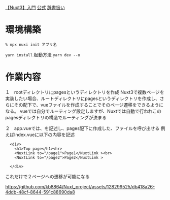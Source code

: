 [【Nuxt3】入門](https://zenn.dev/knm/articles/f1d642d954f41b)
[公式](https://nuxt.com/docs/getting-started/installation)
[辞書扱い](https://reffect.co.jp/vue/nuxt3)


# 環境構築
```
% npx nuxi init アプリ名
```
`yarn install`
起動方法
`yarn dev --o`
# 作業内容
１　rootディレクトリにpagesというディレクトリを作成
Nuxt3で複数ページを実装したい場合、ルートディレクトリにpagesというディレクトリを作成し、さらにその配下で、vueファイルを作成することでそのページ遷移をできるようになる。
vueでは自分でルーティング設定しますが、Nuxtでは自動で行われこのpagesディレクトリの構造でルーティングが決まる

２　app.vueでは、<NuxtPage />を記述し、pages配下に作成した、ファイルを呼び出せる
例えばIndex.vueに以下の内容を記述
```
  <div>
    <h1>Top page</h1><hr>
    <NuxtLink to="/page1">Page1</NuxtLink ><br>
    <NuxtLink to="/page2">Page2</NuxtLink >

  </div>
```

これだけで２ページへの遷移が可能になる

https://github.com/kb8864/Nuxt_project/assets/128299525/db418a26-4ddb-48cf-8644-591c88690da8

